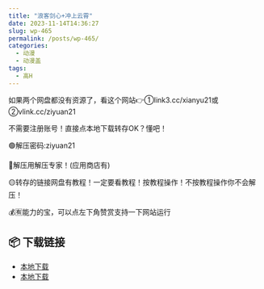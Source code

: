```yaml
---
title: "浪客剑心+冲上云霄"
date: 2023-11-14T14:36:27
slug: wp-465
permalink: /posts/wp-465/
categories:
  - 动漫
  - 动漫盖
tags:
  - 高H
---
```


如果两个网盘都没有资源了，看这个网站👉①link3.cc/xianyu21或②vlink.cc/ziyuan21

不需要注册账号！直接点本地下载转存OK？懂吧！

🟢解压密码:ziyuan21

🔵解压用解压专家！(应用商店有)

🟡转存的链接网盘有教程！一定要看教程！按教程操作！不按教程操作你不会解压！

💰🈶能力的宝，可以点左下角赞赏支持一下网站运行

## 📦 下载链接
- [本地下载](https://blziyuan21.com/pay-download/465?key=427ea091b9&down_id=0)
- [本地下载](https://blziyuan21.com/pay-download/465?key=427ea091b9&down_id=1)

